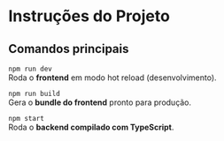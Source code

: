 # Instruções do Projeto

## Comandos principais

`npm run dev`  
 Roda o **frontend** em modo hot reload (desenvolvimento).

`npm run build`  
 Gera o **bundle do frontend** pronto para produção.

`npm start`  
 Roda o **backend compilado com TypeScript**.
